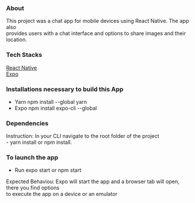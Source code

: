 <html lang="en" dir="ltr">
  <head>
    <meta charset="utf-8" />
    <title>My chatApp</title>
  </head>
  <body>

### About
<p>This project was a chat app for mobile devices using React Native. The app also 
      <br>provides users with a chat interface and options to share images and their
      <br>location.

### Tech Stacks
<a href="https://reactnative.dev/" target="_blank">React Native</a>
<br>
<a href="https://expo.dev/" target="_blank">Expo</a>
<br>

### Installations necessary to build this App
- Yarn npm install --global yarn<br>
- Expo npm install expo-cli --global<br>

### Dependencies 
<p>Instruction: In your CLI navigate to the root folder of the project<br>
- yarn install or npm install.</p>

### To launch the app
 - Run expo start or npm start
<p>Expected Behaviou: Expo will start the app and a browser tab will open, there you find options<br>
to execute the app on a device or an emulator</p>
</body>
</html>